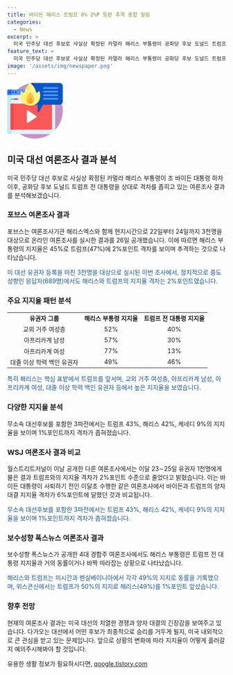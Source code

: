 ```yaml
---
title: 바이든 해리스 트럼프 8% 2%P 등판 추격 종합 밀림
categories:
  - News
excerpt: >
  미국 민주당 대선 후보로 사실상 확정된 카멀라 해리스 부통령이 공화당 후보 도널드 트럼프 전 대통령과의 지지율 격차를 따라잡고 있는 것으로 나타났다. 포브스와 경제전문지 WSJ의 여론조사에 따르면, 해리스는 트럼프에 2%P의 격차로 추격 중이며, 정치적 중도 성향 응답자들도 2%P의 격차를 보였다. 특히 핵심 표밭에서는 해리스가 트럼프를 앞서고 있으며, 무소속 대선후보를 포함한 3파전에서도 트럼프와의 격차가 좁혀지고 있다. 또한 보수성향 폭스뉴스의 조사에서도 해리스가 트럼프와 거의 동률에 있는 것으로 조사됐다.
feature_text: >
  미국 민주당 대선 후보로 사실상 확정된 카멀라 해리스 부통령이 공화당 후보 도널드 트럼프 전 대통령과의 지지율 격차를 따라잡고 있는 것으로 나타났다. 포브스와 경제전문지 WSJ의 여론조사에 따르면, 해리스는 트럼프에 2%P의 격차로 추격 중이며, 정치적 중도 성향 응답자들도 2%P의 격차를 보였다. 특히 핵심 표밭에서는 해리스가 트럼프를 앞서고 있으며, 무소속 대선후보를 포함한 3파전에서도 트럼프와의 격차가 좁혀지고 있다. 또한 보수성향 폭스뉴스의 조사에서도 해리스가 트럼프와 거의 동률에 있는 것으로 조사됐다.
image: '/assets/img/newspaper.png'
---
```


<p><img src="/assets/img/news.png" alt="rentncar 속보" /></p>

<h2 data-ke-size="size26">미국 대선 여론조사 결과 분석</h2>

<p data-ke-size="size16">미국 민주당 대선 후보로 사실상 확정된 카멀라 해리스 부통령이 조 바이든 대통령 하차 이후, 공화당 후보 도널드 트럼프 전 대통령을 상대로 격차를 좁히고 있는 여론조사 결과를 분석해보겠습니다.</p>

<h3 data-ke-size="size24">포브스 여론조사 결과</h3>

<p data-ke-size="size16">포브스는 여론조사기관 해리스엑스와 함께 현지시간으로 22일부터 24일까지 3천명을 대상으로 온라인 여론조사를 실시한 결과를 26일 공개했습니다. 이에 따르면 해리스 부통령의 지지율은 45%로 트럼프(47%)에 2%포인트 격차를 보이며 추격하는 것으로 나타났습니다.</p>

<p data-ke-size="size16"><span style="color: #1a5490;">미 대선 유권자 등록을 마친 3천명을 대상으로 실시된 이번 조사에서, 정치적으로 중도 성향인 응답자(689명)에서도 해리스와 트럼프의 지지율 격차는 2%포인트였습니다.</span></p>

<h3 data-ke-size="size24">주요 지지율 패턴 분석</h3>

<table>
  <tr>
    <td style="text-align: center; height: 17px;"><b>유권자 그룹</b></td>
    <td style="text-align: center; height: 17px;"><b>해리스 부통령 지지율</b></td>
    <td style="text-align: center; height: 17px;"><b>트럼프 전 대통령 지지율</b></td>
  </tr>
  <tr>
    <td style="text-align: center; height: 17px;">교외 거주 여성층</td>
    <td style="text-align: center; height: 17px;">52%</td>
    <td style="text-align: center; height: 17px;">40%</td>
  </tr>
  <tr>
    <td style="text-align: center; height: 17px;">아프리카계 남성</td>
    <td style="text-align: center; height: 17px;">57%</td>
    <td style="text-align: center; height: 17px;">30%</td>
  </tr>
  <tr>
    <td style="text-align: center; height: 17px;">아프리카계 여성</td>
    <td style="text-align: center; height: 17px;">77%</td>
    <td style="text-align: center; height: 17px;">13%</td>
  </tr>
  <tr>
    <td style="text-align: center; height: 17px;">대졸 이상 학력 백인 유권자</td>
    <td style="text-align: center; height: 17px;">49%</td>
    <td style="text-align: center; height: 17px;">46%</td>
  </tr>
</table>

<p data-ke-size="size16"><span style="color: #1a5490;">특히 해리스는 핵심 표밭에서 트럼프를 앞서며, 교외 거주 여성층, 아프리카계 남성, 아프리카계 여성, 대졸 이상 학력 백인 유권자 등에서 높은 지지율을 보였습니다.</span></p>

<h3 data-ke-size="size24">다양한 지지율 분석</h3>

<p data-ke-size="size16">무소속 대선후보를 포함한 3파전에서는 트럼프 43%, 해리스 42%, 케네디 9%의 지지율을 보이며 1%포인트까지 격차가 좁혀졌습니다.</p>

<h3 data-ke-size="size24">WSJ 여론조사 결과 비교</h3>

<p data-ke-size="size16">월스트리트저널이 이날 공개한 다른 여론조사에서는 이달 23∼25일 유권자 1천명에게 물은 결과 트럼프와의 지지율 격차가 2%포인트 수준으로 줄었다고 밝혔습니다. 이는 바이든 대통령이 사퇴하기 전인 이달초 수행한 같은 여론조사에서 바이든과 트럼프의 양자대결 지지율 격차가 6%포인트에 달했던 것과 비교됩니다.</p>

<p data-ke-size="size16"><span style="color: #1a5490;">무소속 대선후보를 포함한 3파전에서는 트럼프 43%, 해리스 42%, 케네디 9%의 지지율을 보이며 1%포인트까지 격차가 좁혀졌습니다.</span></p>

<h3 data-ke-size="size24">보수성향 폭스뉴스 여론조사 결과</h3>

<p data-ke-size="size16">보수성향 폭스뉴스가 공개한 4대 경합주 여론조사에서도 해리스 부통령은 트럼프 전 대통령 지지율과 거의 동률이거나 바짝 따라잡는 상황으로 나타났습니다.</p>

<p data-ke-size="size16"><span style="color: #1a5490;">해리스와 트럼프는 미시간과 펜실베이니아에서 각각 49%의 지지로 동률을 기록했으며, 위스콘신에서는 트럼프가 50%의 지지로 해리스(49%)를 1%포인트 앞섰습니다.</span></p>

<h3 data-ke-size="size24">향후 전망</h3>

<p data-ke-size="size16">현재의 여론조사 결과는 미국 대선의 치열한 경쟁과 양자 대결의 긴장감을 보여주고 있습니다. 다가오는 대선에서 어떤 후보가 최종적으로 승리를 거두게 될지, 미국 내외적으로 큰 관심을 받고 있는 문제입니다. 앞으로 상황의 변화에 따라 지지율이 어떻게 흘러갈지 예의주시해봐야 할 것입니다.</p>
유용한 생활 정보가 필요하시다면, <a href="https://qoogle.tistory.com" rel="dofollow">qoogle.tistory.com</a>


